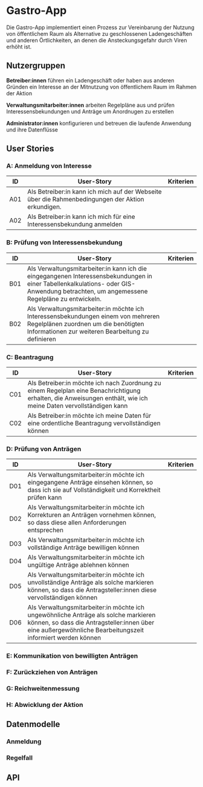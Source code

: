 # Gastro-App

Die Gastro-App implementiert einen Prozess zur Vereinbarung der Nutzung von
öffentlichem Raum als Alternative zu geschlossenen Ladengeschäften und anderen
Örtlichkeiten, an denen die Ansteckungsgefahr durch Viren erhöht ist.

## Nutzergruppen

**Betreiber:innen** führen ein Ladengeschäft oder haben aus anderen Gründen ein Interesse an der Mitnutzung von öffentlichem Raum im Rahmen der Aktion

**Verwaltungsmitarbeiter:innen** arbeiten Regelpläne aus und prüfen Interessensbekundungen und Anträge um Anordnugen zu erstellen

**Administrator:innen** konfigurieren und betreuen die laufende Anwendung und ihre Datenflüsse

## User Stories

### A: Anmeldung von Interesse

| ID  | User-Story                                                                                        | Kriterien |
| --- | ------------------------------------------------------------------------------------------------- | --------- |
| A01 | Als Betreiber:in kann ich mich auf der Webseite über die Rahmenbedingungen der Aktion erkundigen. |
| A02 | Als Betreiber:in kann ich mich für eine Interessensbekundung anmelden                             |

### B: Prüfung von Interessensbekundung

| ID  | User-Story                                                                                                                                                                             | Kriterien |
| --- | -------------------------------------------------------------------------------------------------------------------------------------------------------------------------------------- | --------- |
| B01 | Als Verwaltungsmitarbeiter:in kann ich die eingegangenen Interessensbekundungen in einer Tabellenkalkulations- oder GIS-Anwendung betrachten, um angemessene Regelpläne zu entwickeln. |
| B02 | Als Verwaltungsmitarbeiter:in möchte ich Interessensbekundungen einem von mehreren Regelplänen zuordnen um die benötigten Informationen zur weiteren Bearbeitung zu definieren         |

### C: Beantragung

| ID  | User-Story                                                                                                                                                       | Kriterien |
| --- | ---------------------------------------------------------------------------------------------------------------------------------------------------------------- | --------- |
| C01 | Als Betreiber:in möchte ich nach Zuordnung zu einem Regelplan eine Benachrichtigung erhalten, die Anweisungen enthält, wie ich meine Daten vervollständigen kann |
| C02 | Als Betreiber:in möchte ich meine Daten für eine ordentliche Beantragung vervollständigen können                                                                 |

### D: Prüfung von Anträgen

| ID  | User-Story                                                                                                                                                                                       | Kriterien |
| --- | ------------------------------------------------------------------------------------------------------------------------------------------------------------------------------------------------ | --------- |
| D01 | Als Verwaltungsmitarbeiter:in möchte ich eingegangene Anträge einsehen können, so dass ich sie auf Vollständigkeit und Korrektheit prüfen kann                                                   |
| D02 | Als Verwaltungsmitarbeiter:in möchte ich Korrekturen an Anträgen vornehmen können, so dass diese allen Anforderungen entsprechen                                                                 |
| D03 | Als Verwaltungsmitarbeiter:in möchte ich vollständige Anträge bewilligen können                                                                                                                  |
| D04 | Als Verwaltungsmitarbeiter:in möchte ich ungültige Anträge ablehnen können                                                                                                                       |
| D05 | Als Verwaltungsmitarbeiter:in möchte ich unvollständige Anträge als solche markieren können, so dass die Antragsteller:innen diese vervollständigen können                                       |
| D06 | Als Verwaltungsmitarbeiter:in möchte ich ungewöhnliche Anträge als solche markieren können, so dass die Antragsteller:innen über eine außergewöhnliche Bearbeitungszeit informiert werden können |

### E: Kommunikation von bewilligten Anträgen

### F: Zurückziehen von Anträgen

### G: Reichweitenmessung

### H: Abwicklung der Aktion

## Datenmodelle

### Anmeldung

### Regelfall

## API
